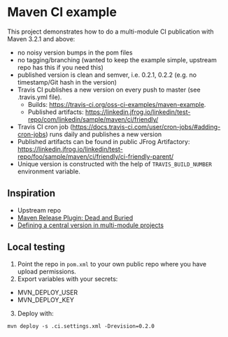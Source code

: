 # Maven CI example

This project demonstrates how to do a multi-module CI publication with Maven 3.2.1 and above:

 - no noisy version bumps in the pom files
 - no tagging/branching (wanted to keep the example simple, upstream repo has this if you need this)
 - published version is clean and semver, i.e. 0.2.1, 0.2.2 (e.g. no timestamp/Git hash in the version)
 - Travis CI publishes a new version on every push to master (see .travis.yml file).
   - Builds: https://travis-ci.org/oss-ci-examples/maven-example.
   - Published artifacts: https://linkedin.jfrog.io/linkedin/test-repo/com/linkedin/sample/maven/ci/friendly/
 - Travis CI cron job (https://docs.travis-ci.com/user/cron-jobs/#adding-cron-jobs) runs daily and publishes a new version
 - Published artifacts can be found in public JFrog Artifactory: https://linkedin.jfrog.io/linkedin/test-repo/foo/sample/maven/ci/friendly/ci-friendly-parent/ 
 - Unique version is constructed with the help of ```TRAVIS_BUILD_NUMBER``` environment variable.

## Inspiration

- Upstream repo
- [Maven Release Plugin: Dead and Buried](https://axelfontaine.com/blog/dead-burried.html)
- [Defining a central version in multi-module projects](https://www.mojohaus.org/flatten-maven-plugin/examples/example-central-version.html)

## Local testing

1. Point the repo in ```pom.xml``` to your own public repo where you have upload permissions.
2. Export variables with your secrets:
 - MVN_DEPLOY_USER
 - MVN_DEPLOY_KEY
3. Deploy with: 

```
mvn deploy -s .ci.settings.xml -Drevision=0.2.0
```
